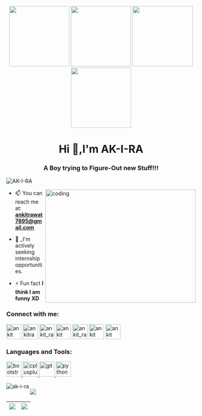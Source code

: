 <p align="center"> <img src="https://octodex.github.com/images/vinyltocat.png" height="160px" width="160px"> <img src="https://octodex.github.com/images/daftpunktocat-thomas.gif" height="160px" width="160px"> <img src="https://octodex.github.com/images/daftpunktocat-guy.gif" height="160px" width="160px"> <img src="https://octodex.github.com/images/Robotocat.png" height="160px" width="160px"></p>

<h1 align="center">Hi 👋,I'm AK-I-RA </h1>
<h3 align="center">A Boy trying to Figure-Out new Stuff!!!</h3>

<p align="left"> <img src="https://komarev.com/ghpvc/?username=AK-I-RA&label=Profile%20views&color=129e00&style=plastic" alt="AK-I-RA" /> </p>
<img src="https://user-images.githubusercontent.com/72906508/103413160-32a1ad00-4b2d-11eb-8edb-32fbd28ea108.gif" alt="coding" width="400" height="300" align="right">



- 📫 You can reach me at: **ankitrawat7895@gmail.com**

- 💼 _I'm actively seeking internship opportunities.

- ⚡ Fun fact **I think I am funny XD**



<h3 align="left">Connect with me:</h3>
<p align="left">
<a href="https://linkedin.com/in/ankit rawat" target="blank"><img align="center" src="https://cdn.jsdelivr.net/npm/simple-icons@3.0.1/icons/linkedin.svg" alt="ankit rawat" height="40" width="40" /></a>
<a href="https://instagram.com/ankitrawat7895" target="blank"><img align="center" src="https://cdn.jsdelivr.net/npm/simple-icons@3.0.1/icons/instagram.svg" alt="ankitrawat7895" height="40" width="40" /></a>
<a href="https://www.codechef.com/users/ankit_rawat" target="blank"><img align="center" src="https://cdn.jsdelivr.net/npm/simple-icons@3.1.0/icons/codechef.svg" alt="ankit_rawat" height="40" width="40" /></a>
<a href="https://www.hackerrank.com/ankit rawat" target="blank"><img align="center" src="https://cdn.jsdelivr.net/npm/simple-icons@3.0.1/icons/hackerrank.svg" alt="ankit rawat" height="40" width="40" /></a>
<a href="https://codeforces.com/profile/ankit_rawat7895" target="blank"><img align="center" src="https://cdn.jsdelivr.net/npm/simple-icons@3.0.1/icons/codeforces.svg" alt="ankit_rawat7895" height="40" width="40" /></a>
<a href="https://www.hackerearth.com/ankit rawat" target="blank"><img align="center" src="https://cdn.jsdelivr.net/npm/simple-icons@3.0.1/icons/hackerearth.svg" alt="ankit rawat" height="40" width="40" /></a>
<a href="https://auth.geeksforgeeks.org/user/ankit rawat" target="blank"><img align="center" src="https://cdn.jsdelivr.net/npm/simple-icons@3.0.1/icons/geeksforgeeks.svg" alt="ankit rawat" height="40" width="40" /></a>
</p>

<h3 align="left">Languages and Tools:</h3>
<p align="left"> <a href="https://getbootstrap.com" target="_blank"> <img src="https://devicons.github.io/devicon/devicon.git/icons/bootstrap/bootstrap-plain.svg" alt="bootstrap" width="40" height="40"/> </a> <a href="https://www.w3schools.com/cpp/" target="_blank"> <img src="https://devicons.github.io/devicon/devicon.git/icons/cplusplus/cplusplus-original.svg" alt="cplusplus" width="40" height="40"/> </a> <a href="https://git-scm.com/" target="_blank"> <img src="https://www.vectorlogo.zone/logos/git-scm/git-scm-icon.svg" alt="git" width="40" height="40"/> </a> <a href="https://www.python.org" target="_blank"> <img src="https://devicons.github.io/devicon/devicon.git/icons/python/python-original.svg" alt="python" width="40" height="40"/> </a> </p>


<p><img align="left" src="https://github-readme-stats.vercel.app/api/top-langs?username=ak-i-ra&show_icons=true&locale=en&layout=compact" alt="ak-i-ra" /></p>



![](https://github.com/JayantGoel001/JayantGoel001/blob/master/footer.png)
---

|<img src="https://github-readme-stats.vercel.app/api?username=AK-I-RA&&show_icons=true&count_private=true"/>|<img src="https://github-readme-streak-stats.herokuapp.com/?user=AK-I-RA"/>|
|---|---|

